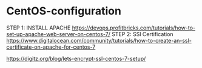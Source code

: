 # CentOS-configuration
STEP 1: INSTALL APACHE https://devops.profitbricks.com/tutorials/how-to-set-up-apache-web-server-on-centos-7/
STEP 2: SSl Certification https://www.digitalocean.com/community/tutorials/how-to-create-an-ssl-certificate-on-apache-for-centos-7

https://digitz.org/blog/lets-encrypt-ssl-centos-7-setup/
